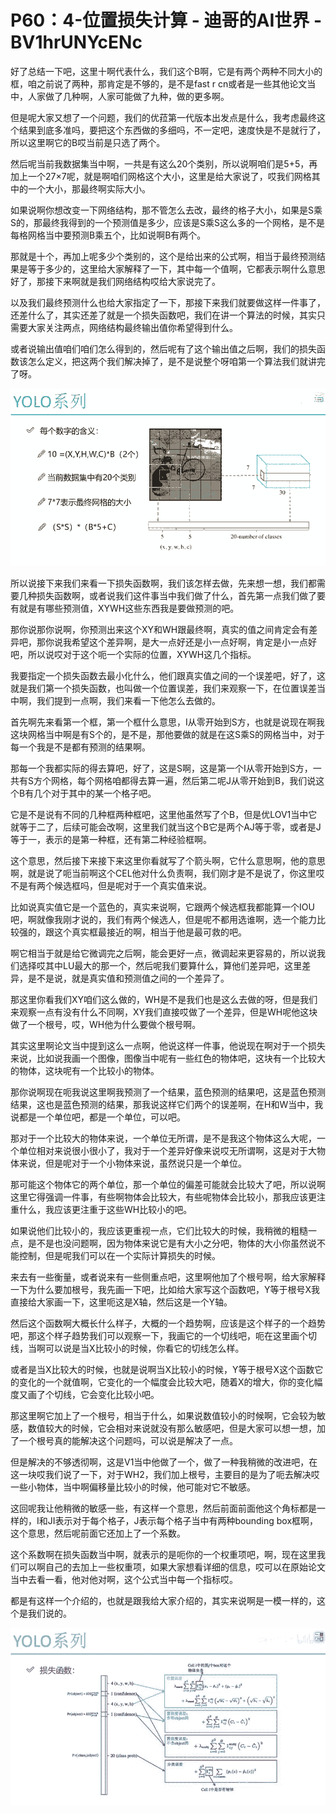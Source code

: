 # P60：4-位置损失计算 - 迪哥的AI世界 - BV1hrUNYcENc

好了总结一下吧，这里十啊代表什么，我们这个B啊，它是有两个两种不同大小的框，咱之前说了两种，那肯定是不够的，是不是fast r cn或者是一些其他论文当中，人家做了几种啊，人家可能做了九种，做的更多啊。

但是呢大家又想了一个问题，我们的优菈第一代版本出发点是什么，我考虑最终这个结果到底多准吗，要把这个东西做的多细吗，不一定吧，速度快是不是就行了，所以这里啊它的B哎当前是只选了两个。

然后呢当前我数据集当中啊，一共是有这么20个类别，所以说啊咱们是5+5，再加上一个27×7呢，就是啊咱们网格这个大小，这里是给大家说了，哎我们网格其中的一个大小，那最终啊实际大小。

如果说啊你想改变一下网络结构，那不管怎么去改，最终的格子大小，如果是S乘S的，那最终我得到的一个预测值是多少，应该是S乘S这么多的一个网格，是不是每格网格当中要预测B乘五个，比如说啊B有两个。

那就是十个，再加上呢多少个类别的，这个是给出来的公式啊，相当于最终预测结果是等于多少的，这里给大家解释了一下，其中每一个值啊，它都表示啊什么意思好了，那接下来啊就是我们网络结构哎给大家说完了。

以及我们最终预测什么也给大家指定了一下，那接下来我们就要做这样一件事了，还差什么了，其实还差了就是一个损失函数吧，我们在讲一个算法的时候，其实只需要大家关注两点，网络结构最终输出值你希望得到什么。

或者说输出值咱们咱们怎么得到的，然后呢有了这个输出值之后啊，我们的损失函数该怎么定义，把这两个我们解决掉了，是不是说整个呀咱第一个算法我们就讲完了呀。



![](img/44303cc96ad52007bf73377812a222fa_1.png)

所以说接下来我们来看一下损失函数啊，我们该怎样去做，先来想一想，我们都需要几种损失函数啊，或者说我们这件事当中我们做了什么，首先第一点我们做了要有就是有哪些预测值，XYWH这些东西我是要做预测的吧。

那你说那你说啊，你预测出来这个XY和WH跟最终啊，真实的值之间肯定会有差异吧，那你说我希望这个差异啊，是大一点好还是小一点好啊，肯定是小一点好吧，所以说哎对于这个呃一个实际的位置，XYWH这几个指标。

我要指定一个损失函数去最小化什么，他们跟真实值之间的一个误差吧，好了，这就是我们第一个损失函数，也叫做一个位置误差，我们来观察一下，在位置误差当中啊，我们提到一点啊，我们来看一下他怎么去做的。

首先啊先来看第一个框，第一个框什么意思，I从零开始到S方，也就是说现在啊我这块网格当中啊是有S个的，是不是，那他要做的就是在这S乘S的网格当中，对于每一个我是不是都有预测的结果啊。

那每一个我都实际的得去算吧，好了，这是S啊，这是第一个I从零开始到S方，一共有S方个网格，每个网格咱都得去算一遍，然后第二呢J从零开始到B，我们说这个B有几个对于其中的某一个格子吧。

它是不是说有不同的几种框两种框吧，这里他虽然写了个B，但是优LOV1当中它就等于二了，后续可能会改啊，这里我们就当这个B它是两个AJ等于零，或者是J等于一，表示的是第一种框，还有第二种经验框啊。

这个意思，然后接下来接下来这里你看就写了个箭头啊，它什么意思啊，他的意思啊，就是说了呃当前啊这个CEL他对什么负责啊，我们刚才是不是说了，你这里哎不是有两个候选框吗，但是呢对于一个真实值来说。

比如说真实值它是一个蓝色的，真实来说啊，它跟两个候选框我都能算一个IOU吧，啊就像我刚才说的，我们有两个候选人，但是呢不都用选谁啊，选一个能力比较强的，跟这个真实框最接近的啊，相当于他是最可救的吧。

啊它相当于就是给它微调完之后啊，能会更好一点，微调起来更容易的，所以说我们选择哎其中LU最大的那一个，然后呢我们要算什么，算他们差异吧，这里差异，是不是说，就是真实值和预测值之间的一个差异了。

那这里你看我们XY咱们这么做的，WH是不是我们也是这么去做的呀，但是我们来观察一点有没有什么不同啊，XY我们直接哎做了一个差异，但是WH呢他这块做了一个根号，哎，WH他为什么要做个根号啊。

其实这里啊论文当中提到这么一点啊，他说这样一件事，他说现在啊对于一个损失来说，比如说我画一个图像，图像当中呢有一些红色的物体吧，这块有一个比较大的物体，这块呢有一个比较小的物体。

那你说啊现在呃我说这里啊我预测了一个结果，蓝色预测的结果吧，这是蓝色预测结果，这也是蓝色预测的结果，那我说这样它们两个的误差啊，在H和W当中，我说都是一个单位吧，都是一个单位，可以吧。

那对于一个比较大的物体来说，一个单位无所谓，是不是我这个物体这么大呢，一个单位相对来说很小很小了，我对于一个差异好像来说哎无所谓啊，这是对于大物体来说，但是呢对于一个小物体来说，虽然说只是一个单位。

那可能这个物体它的两个单位，那一个单位的偏差可能就会比较大了吧，所以说啊这里它得强调一件事，有些啊物体会比较大，有些呢物体会比较小，那我应该更注重什么，我应该更注重于这些WH比较小的吧。

如果说他们比较小的，我应该更重视一点，它们比较大的时候，我稍微的粗糙一点，是不是也没问题啊，因为物体来说它是有大小之分吧，物体的大小你虽然说不能控制，但是呢我们可以在一个实际计算损失的时候。

来去有一些衡量，或者说来有一些侧重点吧，这里啊他加了个根号啊，给大家解释一下为什么要加根号，我先画一下吧，比如给大家写这个函数吧，Y等于根号X我直接给大家画一下，这里呃这是X轴，然后这是一个Y轴。

然后这个函数啊大概长什么样子，大概的一个趋势啊，应该是这个样子的一个趋势吧，那这个样子趋势我们可以观察一下，我画它的一个切线吧，呃在这里画个切线，当啊可以说是当X比较小的时候，你看它的切线怎么样。

或者是当X比较大的时候，也就是说啊当X比较小的时候，Y等于根号X这个函数它的变化的一个就值啊，它变化的一个幅度会比较大吧，随着X的增大，你的变化幅度又画了个切线，它会变化比较小吧。

那这里啊它加上了一个根号，相当于什么，如果说数值较小的时候啊，它会较为敏感，数值较大的时候，它会相对来说就没有那么敏感吧，但是大家可以想一想，加了一个根号真的能解决这个问题吗，可以说是解决了一点。

但是解决的不够透彻啊，这是V1当中他做了一个，做了一种我稍微的改进吧，在这一块哎我们说了一下，对于WH2，我们加上根号，主要目的是为了呃去解决哎一些小物体，当中啊偏移量比较小的时候，他可能对它不敏感。

这回呢我让他稍微的敏感一些，有这样一个意思，然后前面前面他这个角标都是一样的，I和JI表示对于每个格子，J表示每个格子当中有两种bounding box框啊，这个意思，然后呢前面它还加上了一个系数。

这个系数啊在损失函数当中啊，就表示的是呃你的一个权重项吧，啊，现在这里我们可以啊自己的去加上一些权重项，如果大家想看详细的信息，哎可以在原始论文当中去看一看，他对他对啊，这个公式当中每一个指标哎。

都是有这样一个介绍的，也就是跟我给大家介绍的，其实来说啊是一模一样的，这个是我们说的。

![](img/44303cc96ad52007bf73377812a222fa_3.png)